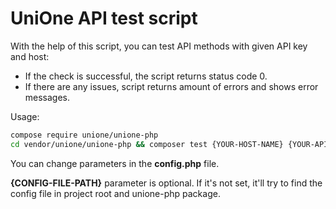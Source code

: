 # UniOne API test script

With the help of this script, you can test API methods with given API key and host:
* If the check is successful, the script returns status code 0.
* If there are any issues, script returns amount of errors and shows error messages.

Usage:

```bash
compose require unione/unione-php
cd vendor/unione/unione-php && composer test {YOUR-HOST-NAME} {YOUR-API-KEY} {CONFIG-FILE-PATH}
```
You can change parameters in the **config.php** file.

**{CONFIG-FILE-PATH}** parameter is optional. If it's not set, it'll try to find
the config file in project root and unione-php package.
